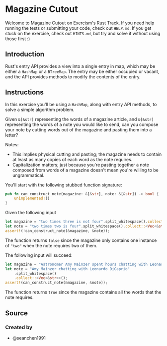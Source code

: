 # Magazine Cutout

Welcome to Magazine Cutout on Exercism's Rust Track.
If you need help running the tests or submitting your code, check out `HELP.md`.
If you get stuck on the exercise, check out `HINTS.md`, but try and solve it without using those first :)

## Introduction

Rust's entry API provides a view into a single entry in map, which may be either a `HashMap` or a `BTreeMap`.
The entry may be either occupied or vacant, and the API provides methods to modify the contents of the entry.

## Instructions

In this exercise you'll be using a `HashMap`, along with entry API methods, to solve a simple algorithm problem.

Given `&[&str]` representing the words of a magazine article, and `&[&str]` representing the words of a note you would like to send, can you compose your note by cutting words out of the magazine and pasting them into a letter?

Notes:

- This implies physical cutting and pasting; the magazine needs to contain at least as many copies of each word as the note requires.
- Capitalization matters; just because you're pasting together a note composed from words of a magazine doesn't mean you're willing to be ungrammatical.

You'll start with the following stubbed function signature:

```rust
pub fn can_construct_note(magazine: &[&str], note: &[&str]) -> bool {
    unimplemented!()
}
```

Given the following input

```rust
let magazine = "two times three is not four".split_whitespace().collect::<Vec<&str>>();
let note = "two times two is four".split_whitespace().collect::<Vec<&str>>();
assert!(!can_construct_note(&magazine, &note));
```

The function returns `false` since the magazine only contains one instance of `"two"` when the note requires two of them.

The following input will succeed: 

```rust
let magazine = "Astronomer Amy Mainzer spent hours chatting with Leonardo DiCaprio for Netflix's 'Don't Look Up'".split_whitespace().collect::<Vec<&str>>();
let note = "Amy Mainzer chatting with Leonardo DiCaprio"
    .split_whitespace()
    .collect::<Vec<&str>>();
assert!(can_construct_note(&magazine, &note));
```

The function returns `true` since the magazine contains all the words that the note requires.

## Source

### Created by

- @seanchen1991